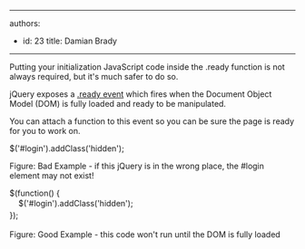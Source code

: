 

---
authors:
  - id: 23
    title: Damian Brady
---




<span class='intro'> Putting your initialization JavaScript&#160;code inside the .ready function is not always required, but it's much safer to do so. </span>

<p>​jQuery exposes a <a href="http&#58;//api.jquery.com/ready/">.ready event</a> which fires when the Document Object Model (DOM) is fully loaded and ready to be manipulated.</p><p>You can attach a function to this event so you can be sure the page is ready for you to work on.</p><p><span class="ssw-rteStyle-CodeArea">$('#login').addClass('hidden');</span></p><p><span class="ssw-rteStyle-FigureBad">Figure&#58; Bad Example - if this jQuery is in the wrong place, the #login element may not exist!</span></p><p><span class="ssw-rteStyle-CodeArea">$(function() &#123;<br><span style="line-height&#58;20px;">&#160; &#160; $('</span><span style="line-height&#58;20px;">#login</span><span><span style="line-height&#58;20px;">').addClass('hidden');<br></span></span><span style="line-height&#58;1.6;">&#125;);</span></span></p><p><span class="ssw-rteStyle-FigureGood">Figure&#58; Good Example - this code won't run until the DOM is fully loaded</span></p>


